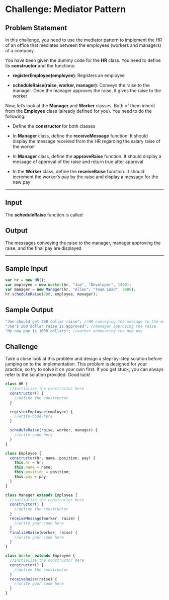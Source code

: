# Challenge: Mediator Pattern

## Problem Statement

In this challenge, you need to use the mediator pattern to implement the HR of an office that mediates between the employees (workers and managers) of a company.

You have been given the dummy code for the **HR** class. You need to define its **constructor** and the functions:

- **registerEmployee(employee)**: Registers an employee

- **scheduleRaise(raise, worker, manager)**: Conveys the raise to the manager. Once the manager approves the raise, it gives the raise to the worker

Now, let’s look at the **Manager** and **Worker** classes. Both of them inherit from the **Employee** class (already defined for you). You need to do the following:

- Define the **constructor** for both classes

- In **Manager** class, define the **receiveMessage** function. It should display the message received from the HR regarding the salary raise of the worker

- In **Manager** class, define the **approveRaise** function. It should display a message of approval of the raise and return true after approval

- In the **Worker** class, define the **receiveRaise** function. It should increment the worker’s pay by the raise and display a message for the new pay

---

## Input

The **scheduleRaise** function is called

## Output

The messages conveying the raise to the manager, manager approving the raise, and the final pay are displayed

---

## Sample Input

```javascript
var hr = new HR();
var employee = new Worker(hr, "Joe", "Developer", 1400);
var manager = new Manager(hr, "Allen", "Team Lead", 3000);
hr.scheduleRaise(200, employee, manager);
```

## Sample Output

```javascript
"Joe should get 200 dollar raise"; //HR conveying the message to the manager
"Joe's 200 dollar raise is approved"; //manager approving the raise
"My new pay is 1600 dollars"; //worker announcing the new pay
```

## Challenge

Take a close look at this problem and design a step-by-step solution before jumping on to the implementation. This problem is designed for your practice, so try to solve it on your own first. If you get stuck, you can always refer to the solution provided. Good luck!

```javascript
class HR {
  //initialize the constructor here
  constructor() {
    //define the constructor
  }

  registerEmployee(employee) {
    //write-code-here
  }

  scheduleRaise(raise, worker, manager) {
    //write-code-here
  }
}

class Employee {
  constructor(hr, name, position, pay) {
    this.hr = hr;
    this.name = name;
    this.position = position;
    this.pay = pay;
  }
}

class Manager extends Employee {
  //initialize the constructor here
  constructor() {
    //define the constructor
  }
  receiveMessage(worker, raise) {
    //write your code here
  }
  finalizeRaise(worker, raise) {
    //write your code here
  }
}

class Worker extends Employee {
  //initialize the constructor here
  constructor() {
    //define the constructor
  }
  receiveRaise(raise) {
    //write your code here
  }
}
```
